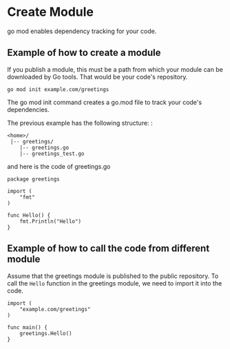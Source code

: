 # Create Module

go mod enables dependency tracking for your code.

## Example of how to create a module
If you publish a module, this must be a path from which your module can be downloaded by Go tools. That would be your code's repository.
```
go mod init example.com/greetings
```
The go mod init command creates a go.mod file to track your code's dependencies.

The previous example has the following structure: :
```
<home>/
 |-- greetings/
    |-- greetings.go
    |-- greetings_test.go
```

and here is the code of greetings.go
```
package greetings

import (
	"fmt"
)

func Hello() {
    fmt.Println("Hello")
}
```

## Example of how to call the code from different module
Assume that the greetings module is published to the public repository. To call the `Hello` function in the greetings module, we need to import it into the code.
```
import (
	"example.com/greetings"
)

func main() {
    greetings.Hello()
}
```